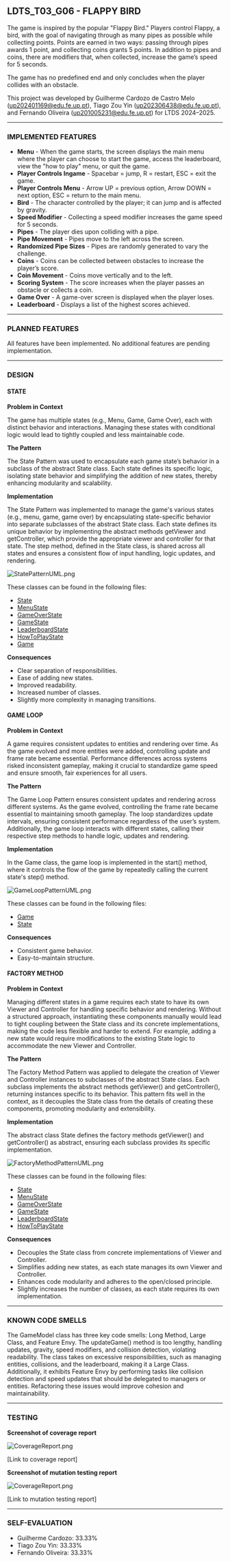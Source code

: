 ## LDTS_T03_G06 - FLAPPY BIRD

The game is inspired by the popular "Flappy Bird." Players control Flappy, a bird, with the goal of navigating through as many pipes as possible while collecting points. Points are earned in two ways: passing through pipes awards 1 point, and collecting coins grants 5 points. In addition to pipes and coins, there are modifiers that, when collected, increase the game’s speed for 5 seconds.

The game has no predefined end and only concludes when the player collides with an obstacle.

This project was developed by Guilherme Cardozo de Castro Melo (up202401169@edu.fe.up.pt), Tiago Zou Yin (up202306438@edu.fe.up.pt), and Fernando Oliveira (up201005231@edu.fe.up.pt) for LTDS 2024–2025.

------

### IMPLEMENTED FEATURES

- **Menu** - When the game starts, the screen displays the main menu where the player can choose to start the game, access the leaderboard, view the "how to play" menu, or quit the game.
- **Player Controls Ingame** - Spacebar = jump, R = restart, ESC = exit the game.
- **Player Controls Menu** - Arrow UP = previous option, Arrow DOWN = next option, ESC = return to the main menu.
- **Bird** - The character controlled by the player; it can jump and is affected by gravity.
- **Speed Modifier** - Collecting a speed modifier increases the game speed for 5 seconds.
- **Pipes** - The player dies upon colliding with a pipe.
- **Pipe Movement** - Pipes move to the left across the screen.
- **Randomized Pipe Sizes** - Pipes are randomly generated to vary the challenge.
- **Coins** - Coins can be collected between obstacles to increase the player’s score.
- **Coin Movement** - Coins move vertically and to the left.
- **Scoring System** - The score increases when the player passes an obstacle or collects a coin.
- **Game Over** - A game-over screen is displayed when the player loses.
- **Leaderboard** - Displays a list of the highest scores achieved.

------

### PLANNED FEATURES

All features have been implemented. No additional features are pending implementation.

------

### DESIGN

#### STATE

**Problem in Context**

The game has multiple states (e.g., Menu, Game, Game Over), each with distinct behavior and interactions. Managing these states with conditional logic would lead to tightly coupled and less maintainable code.

**The Pattern**

The State Pattern was used to encapsulate each game state’s behavior in a subclass of the abstract State class. Each state defines its specific logic, isolating state behavior and simplifying the addition of new states, thereby enhancing modularity and scalability.

**Implementation**

The State Pattern was implemented to manage the game's various states (e.g., menu, game, game over) by encapsulating state-specific behavior into separate subclasses of the abstract State class. Each state defines its unique behavior by implementing the abstract methods getViewer and getController, which provide the appropriate viewer and controller for that state. The step method, defined in the State class, is shared across all states and ensures a consistent flow of input handling, logic updates, and rendering.

![StatePatternUML.png](docs/images/uml/StatePatternUML.png)

These classes can be found in the following files:

- [State]()
- [MenuState]()
- [GameOverState]()
- [GameState]()
- [LeaderboardState]()
- [HowToPlayState]()
- [Game]()

**Consequences**

- Clear separation of responsibilities.
- Ease of adding new states.
- Improved readability.
- Increased number of classes. 
- Slightly more complexity in managing transitions.

#### GAME LOOP

**Problem in Context**

A game requires consistent updates to entities and rendering over time. As the game evolved and more entities were added, controlling update and frame rate became essential. Performance differences across systems risked inconsistent gameplay, making it crucial to standardize game speed and ensure smooth, fair experiences for all users.

**The Pattern**

The Game Loop Pattern ensures consistent updates and rendering across different systems. As the game evolved, controlling the frame rate became essential to maintaining smooth gameplay. The loop standardizes update intervals, ensuring consistent performance regardless of the user’s system. Additionally, the game loop interacts with different states, calling their respective step methods to handle logic, updates and rendering.

**Implementation**

In the Game class, the game loop is implemented in the start() method, where it controls the flow of the game by repeatedly calling the current state's step() method.

![GameLoopPatternUML.png](images%2Fuml%2FGameLoopPatternUML.png)

These classes can be found in the following files:

- [Game]()
- [State]()

**Consequences**

- Consistent game behavior.
- Easy-to-maintain structure.

#### FACTORY METHOD

**Problem in Context**

Managing different states in a game requires each state to have its own Viewer and Controller for handling specific behavior and rendering. Without a structured approach, instantiating these components manually would lead to tight coupling between the State class and its concrete implementations, making the code less flexible and harder to extend. For example, adding a new state would require modifications to the existing State logic to accommodate the new Viewer and Controller.

**The Pattern**

The Factory Method Pattern was applied to delegate the creation of Viewer and Controller instances to subclasses of the abstract State class. Each subclass implements the abstract methods getViewer() and getController(), returning instances specific to its behavior. This pattern fits well in the context, as it decouples the State class from the details of creating these components, promoting modularity and extensibility.

**Implementation**

The abstract class State defines the factory methods getViewer() and getController() as abstract, ensuring each subclass provides its specific implementation.

![FactoryMethodPatternUML.png](images%2Fuml%2FFactoryMethodPatternUML.png)

These classes can be found in the following files: 
- [State]()
- [MenuState]()
- [GameOverState]()
- [GameState]()
- [LeaderboardState]()
- [HowToPlayState]()

**Consequences**

- Decouples the State class from concrete implementations of Viewer and Controller.
- Simplifies adding new states, as each state manages its own Viewer and Controller.
- Enhances code modularity and adheres to the open/closed principle.
- Slightly increases the number of classes, as each state requires its own implementation.

------

### KNOWN CODE SMELLS

The GameModel class has three key code smells: Long Method, Large Class, and Feature Envy. The updateGame() method is too lengthy, handling updates, gravity, speed modifiers, and collision detection, violating readability. The class takes on excessive responsibilities, such as managing entities, collisions, and the leaderboard, making it a Large Class. Additionally, it exhibits Feature Envy by performing tasks like collision detection and speed updates that should be delegated to managers or entities. Refactoring these issues would improve cohesion and maintainability.

------

### TESTING

**Screenshot of coverage report**

![CoverageReport.png](tests%2Fscreenshots%2FCoverageReport.png)

[Link to coverage report]

**Screenshot of mutation testing report**

![CoverageReport.png](tests%2Fscreenshots%2FCoverageReport.png)

[Link to mutation testing report]

------

### SELF-EVALUATION

- Guilherme Cardozo: 33.33%
- Tiago Zou Yin: 33.33%
- Fernando Oliveira: 33.33%